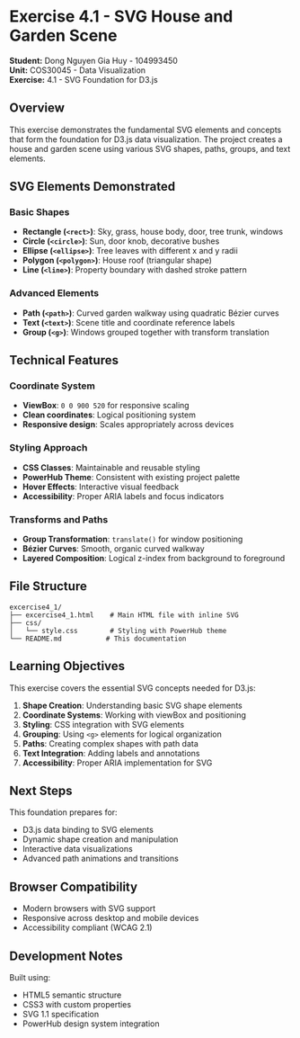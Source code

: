# Exercise 4.1 - SVG House and Garden Scene

**Student:** Dong Nguyen Gia Huy - 104993450  
**Unit:** COS30045 - Data Visualization  
**Exercise:** 4.1 - SVG Foundation for D3.js

## Overview

This exercise demonstrates the fundamental SVG elements and concepts that form the foundation for D3.js data visualization. The project creates a house and garden scene using various SVG shapes, paths, groups, and text elements.

## SVG Elements Demonstrated

### Basic Shapes
- **Rectangle (`<rect>`)**: Sky, grass, house body, door, tree trunk, windows
- **Circle (`<circle>`)**: Sun, door knob, decorative bushes
- **Ellipse (`<ellipse>`)**: Tree leaves with different x and y radii
- **Polygon (`<polygon>`)**: House roof (triangular shape)
- **Line (`<line>`)**: Property boundary with dashed stroke pattern

### Advanced Elements
- **Path (`<path>`)**: Curved garden walkway using quadratic Bézier curves
- **Text (`<text>`)**: Scene title and coordinate reference labels
- **Group (`<g>`)**: Windows grouped together with transform translation

## Technical Features

### Coordinate System
- **ViewBox**: `0 0 900 520` for responsive scaling
- **Clean coordinates**: Logical positioning system
- **Responsive design**: Scales appropriately across devices

### Styling Approach
- **CSS Classes**: Maintainable and reusable styling
- **PowerHub Theme**: Consistent with existing project palette
- **Hover Effects**: Interactive visual feedback
- **Accessibility**: Proper ARIA labels and focus indicators

### Transforms and Paths
- **Group Transformation**: `translate()` for window positioning
- **Bézier Curves**: Smooth, organic curved walkway
- **Layered Composition**: Logical z-index from background to foreground

## File Structure

```
excercise4_1/
├── excercise4_1.html    # Main HTML file with inline SVG
├── css/
│   └── style.css        # Styling with PowerHub theme
└── README.md           # This documentation
```

## Learning Objectives

This exercise covers the essential SVG concepts needed for D3.js:

1. **Shape Creation**: Understanding basic SVG shape elements
2. **Coordinate Systems**: Working with viewBox and positioning
3. **Styling**: CSS integration with SVG elements
4. **Grouping**: Using `<g>` elements for logical organization  
5. **Paths**: Creating complex shapes with path data
6. **Text Integration**: Adding labels and annotations
7. **Accessibility**: Proper ARIA implementation for SVG

## Next Steps

This foundation prepares for:
- D3.js data binding to SVG elements
- Dynamic shape creation and manipulation
- Interactive data visualizations
- Advanced path animations and transitions

## Browser Compatibility

- Modern browsers with SVG support
- Responsive across desktop and mobile devices
- Accessibility compliant (WCAG 2.1)

## Development Notes

Built using:
- HTML5 semantic structure
- CSS3 with custom properties
- SVG 1.1 specification
- PowerHub design system integration